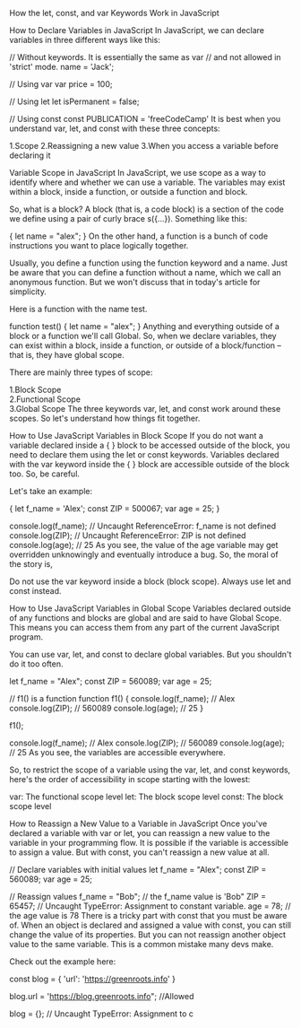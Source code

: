 How the let, const, and var Keywords Work in JavaScript




How to Declare Variables in JavaScript
In JavaScript, we can declare variables in three different ways like this:

// Without keywords. It is essentially the same as var 
// and not allowed in 'strict' mode.
name = 'Jack'; 

// Using var
var price = 100;

// Using let
let isPermanent = false; 

// Using const
const PUBLICATION = 'freeCodeCamp' 
It is best when you understand var, let, and const with these three concepts:

1.Scope
2.Reassigning a new value
3.When you access a variable before declaring it




Variable Scope in JavaScript
In JavaScript, we use scope as a way to identify where and whether we can use a variable. The variables may exist within a block, inside a function, or outside a function and block.

So, what is a block? A block (that is, a code block) is a section of the code we define using a pair of curly brace s({...}). Something like this:

{
  let name = "alex";
}
On the other hand, a function is a bunch of code instructions you want to place logically together.

Usually, you define a function using the function keyword and a name. Just be aware that you can define a function without a name, which we call an anonymous function. But we won't discuss that in today's article for simplicity.

Here is a function with the name test.

function test() {
  let name = "alex";
}
Anything and everything outside of a block or a function we'll call Global. So, when we declare variables, they can exist within a block, inside a function, or outside of a block/function – that is, they have global scope.

There are mainly three types of scope:

1.Block Scope  
2.Functional Scope  
3.Global Scope
The three keywords var, let, and const work around these scopes. So let's understand how things fit together.









How to Use JavaScript Variables in Block Scope
If you do not want a variable declared inside a { } block to be accessed outside of the block, you need to declare them using the let or const keywords. Variables declared with the var keyword inside the { } block are accessible outside of the block too. So, be careful.

Let's take an example:

{
    let f_name  = 'Alex';
    const ZIP = 500067;
    var age = 25;
}

console.log(f_name); // Uncaught ReferenceError: f_name is not defined
console.log(ZIP);  // Uncaught ReferenceError: ZIP is not defined
console.log(age);  // 25
As you see, the value of the age variable may get overridden unknowingly and eventually introduce a bug. So, the moral of the story is,

Do not use the var keyword inside a block (block scope). Always use let and const instead.






How to Use JavaScript Variables in Global Scope
Variables declared outside of any functions and blocks are global and are said to have Global Scope. This means you can access them from any part of the current JavaScript program.

You can use var, let, and const to declare global variables. But you shouldn't do it too often.

let f_name = "Alex";
 const ZIP = 560089;
 var age = 25;  

// f1() is a function
function f1() {
  console.log(f_name); // Alex
  console.log(ZIP);  // 560089
  console.log(age);  // 25
}

f1();

console.log(f_name); // Alex
console.log(ZIP);  // 560089
console.log(age);  // 25
As you see, the variables are accessible everywhere.

So, to restrict the scope of a variable using the var, let, and const keywords, here's the order of accessibility in scope starting with the lowest:

var: The functional scope level
let: The block scope level
const: The block scope level




How to Reassign a New Value to a Variable in JavaScript
Once you've declared a variable with var or let, you can reassign a new value to the variable in your programming flow. It is possible if the variable is accessible to assign a value. But with const, you can't reassign a new value at all.

// Declare variables with initial values
let f_name = "Alex";
const ZIP = 560089;
var age = 25;

// Reassign values
f_name = "Bob"; // the f_name value is 'Bob"
ZIP = 65457; // Uncaught TypeError: Assignment to constant variable.
age = 78; // the age value is 78
There is a tricky part with const that you must be aware of. When an object is declared and assigned a value with const, you can still change the value of its properties. But you can not reassign another object value to the same variable. This is a common mistake many devs make.

Check out the example here:

const blog = {
    'url': 'https://greenroots.info'
}

blog.url = 'https://blog.greenroots.info"; //Allowed

blog = {}; // Uncaught TypeError: Assignment to c
